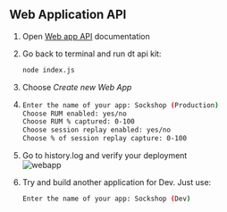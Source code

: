 ## Web Application API

1. Open  <a href="https://www.dynatrace.com/support/help/dynatrace-api/configuration-api/rum/web-application-configuration-api/web-application/post-web-application" target="_blank">Web app API</a> documentation

2. Go back to terminal and run dt api kit:

    ```bash
    node index.js
    ```

3. Choose *Create new Web App*

4. ```bash
   Enter the name of your app: Sockshop (Production)
   Choose RUM enabled: yes/no
   Choose RUM % captured: 0-100
   Choose session replay enabled: yes/no
   Choose % of session replay capture: 0-100

    ```

5. Go to history.log and verify your deployment<br>
    ![webapp](../../assets/images/webapp.png)

6. Try and build another application for Dev. Just use:

    ```bash
    Enter the name of your app: Sockshop (Dev)
    ```

